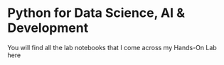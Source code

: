 # Python for Data Science, AI & Development
You will find all the lab notebooks that I come across my Hands-On Lab here 
